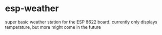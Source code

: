 # esp-weather
super basic weather station for the ESP 8622 board. currently only displays temperature, but more might come in the future
